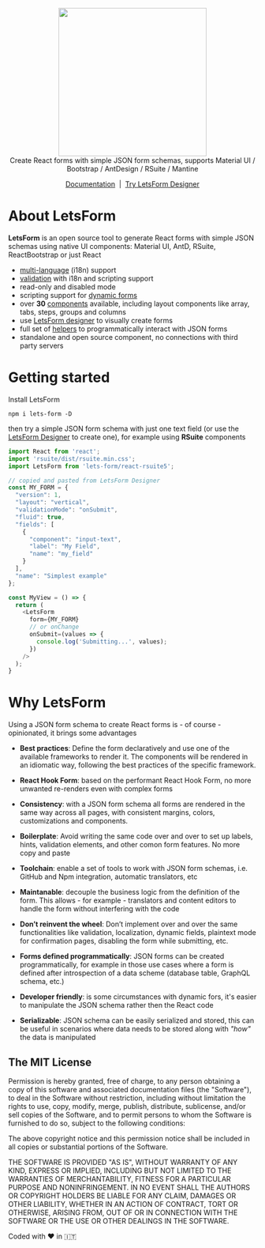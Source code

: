 <p align="center">
  <img width="300" src="https://raw.githubusercontent.com/guidone/lets-form/main/scripts/assets/logo-ext%403x.png">
  <br/>
   Create React forms with simple JSON form schemas, supports Material UI / Bootstrap / AntDesign / RSuite / Mantine
</p>
<p align="center">
  <a href="https://letsform.dev">Documentation</a>
  &nbsp;|&nbsp;
  <a href="https://designer.letsform.dev">Try LetsForm Designer</a>
</p>

# About LetsForm
**LetsForm** is an open source tool to generate React forms with simple JSON schemas using native UI components: Material UI, AntD, RSuite, ReactBootstrap or just React

* [multi-language](https://letsform.dev/lets-form-designer/automatic-translations) (i18n) support
* [validation](https://letsform.dev/advanced/validation) with i18n and scripting support 
* read-only and disabled mode
* scripting support for [dynamic forms](https://letsform.dev/advanced/transformers) 
* over **30** [components](https://letsform.dev/components-matrix) available, including layout components like array, tabs, steps, groups and columns
* use [LetsForm designer](https://designer.letsform.dev) to visually create forms 
* full set of [helpers](https://letsform.dev/advanced/helpers) to programmatically interact with JSON forms
* standalone and open source component, no connections with third party servers

# Getting started
Install LetsForm

```
npm i lets-form -D
```

then try a simple JSON form schema with just one text field (or use the [LetsForm Designer](https://designer.letsform.dev) to create one), for example using **RSuite** components

```js
import React from 'react';
import 'rsuite/dist/rsuite.min.css';
import LetsForm from 'lets-form/react-rsuite5';

// copied and pasted from LetsForm Designer
const MY_FORM = {
  "version": 1,
  "layout": "vertical",
  "validationMode": "onSubmit",
  "fluid": true,
  "fields": [
    {
      "component": "input-text",
      "label": "My Field",
      "name": "my_field"
    }
  ],
  "name": "Simplest example"
};

const MyView = () => {
  return (
    <LetsForm
      form={MY_FORM}
      // or onChange
      onSubmit=(values => {
        console.log('Submitting...', values);
      })
    />
  );
}
```

# Why LetsForm
Using a JSON form schema to create React forms is - of course - opinionated, it brings some advantages

- **Best practices**: Define the form declaratively and use one of the available frameworks to render it. The components will be rendered in an idiomatic way, following the best practices of the specific framework.

- **React Hook Form**: based on the performant React Hook Form, no more unwanted re-renders even with complex forms

- **Consistency**: with a JSON form schema all forms are rendered in the same way across all pages, with consistent margins, colors, customizations and components.

- **Boilerplate**: Avoid writing the same code over and over to set up labels, hints, validation elements, and other comon form features. No more copy and paste

- **Toolchain**: enable a set of tools to work with JSON form schemas, i.e. GitHub and Npm integration, automatic translators, etc

- **Maintanable**: decouple the business logic from the definition of the form. This allows - for example - translators and content editors to handle the form without interfering with the code

- **Don’t reinvent the wheel**: Don’t implement over and over the same functionalities like validation, localization, dynamic fields, plaintext mode for confirmation pages, disabling the form while submitting, etc.

- **Forms defined programmatically**: JSON forms can be created programmatically, for example in those use cases where a form is defined after introspection of a data scheme (database table, GraphQL schema, etc.)

- **Developer friendly**: is some circumstances with dynamic fors, it's easier to manipulate
  the JSON schema rather then the React code

- **Serializable**: JSON schema can be easily serialized and stored, this can be useful in scenarios where data needs to be stored along with *"how"* the data is manipulated

## The MIT License
Permission is hereby granted, free of charge, to any person obtaining a copy
of this software and associated documentation files (the "Software"), to deal in the Software without restriction, including without limitation the rights to use, copy, modify, merge, publish, distribute, sublicense, and/or sell copies of the Software, and to permit persons to whom the Software is furnished to do so, subject to the following conditions:

The above copyright notice and this permission notice shall be included in
all copies or substantial portions of the Software.

THE SOFTWARE IS PROVIDED "AS IS", WITHOUT WARRANTY OF ANY KIND, EXPRESS OR IMPLIED, INCLUDING BUT NOT LIMITED TO THE WARRANTIES OF MERCHANTABILITY, FITNESS FOR A PARTICULAR PURPOSE AND NONINFRINGEMENT. IN NO EVENT SHALL THE
AUTHORS OR COPYRIGHT HOLDERS BE LIABLE FOR ANY CLAIM, DAMAGES OR OTHER LIABILITY, WHETHER IN AN ACTION OF CONTRACT, TORT OR OTHERWISE, ARISING FROM, OUT OF OR IN CONNECTION WITH THE SOFTWARE OR THE USE OR OTHER DEALINGS IN THE SOFTWARE.

Coded with :heart: in :it:
